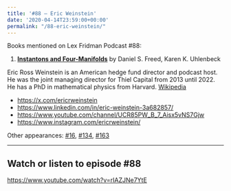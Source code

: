 ```yaml
---
title: '#88 – Eric Weinstein'
date: '2020-04-14T23:59:00+00:00'
permalink: "/88-eric-weinstein/"
---
```


Books mentioned on Lex Fridman Podcast #88:

1. <b><a href="https://amzn.to/3XujP4r" target="_blank" rel="sponsored noopener noreferrer">Instantons and Four-Manifolds</a></b> by Daniel S. Freed, Karen K. Uhlenbeck

<!--more-->

Eric Ross Weinstein is an American hedge fund director and podcast host. He was the joint managing director for Thiel Capital from 2013 until 2022. He has a PhD in mathematical physics from Harvard. <a href="https://en.wikipedia.org/wiki/Eric_Weinstein" target="_blank">Wikipedia</a>

- <a href="https://x.com/ericrweinstein" target="_blank">https://x.com/ericrweinstein</a>
- <a href="https://www.linkedin.com/in/eric-weinstein-3a682857/" target="_blank">https://www.linkedin.com/in/eric-weinstein-3a682857/</a>
- <a href="https://www.youtube.com/channel/UCR85PW_B_7_Aisx5vNS7Gjw" target="_blank">https://www.youtube.com/channel/UCR85PW_B_7_Aisx5vNS7Gjw</a>
- <a href="https://www.instagram.com/ericrweinstein/" target="_blank">https://www.instagram.com/ericrweinstein/</a>

Other appearances: [\#16](/16-eric-weinstein/), [\#134](/134-eric-weinstein/), [\#163](/163-eric-weinstein/)

- - - - - -

## Watch or listen to episode #88

<https://www.youtube.com/watch?v=rIAZJNe7YtE>